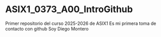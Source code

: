 # ASIX1_0373_A00_IntroGithub
Primer repositorio del curso 2025-2026 de ASIX1
Es mi primera toma de contacto con github
Soy Diego Montero
